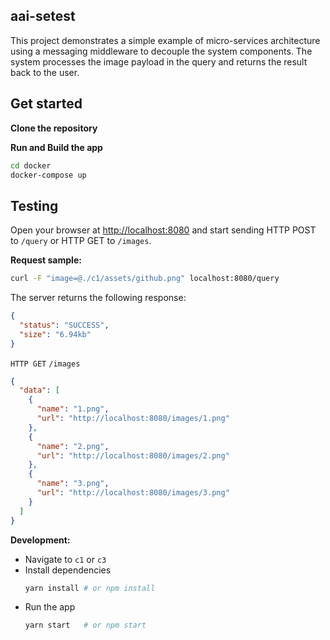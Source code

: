 ## aai-setest
This project demonstrates a simple example of micro-services architecture using a messaging middleware to decouple the system components. The system processes
the image payload in the query and returns the result back to the user.

## Get started

**Clone the repository**

**Run and Build the app**

```sh
cd docker
docker-compose up
```

## Testing

Open your browser at [http://localhost:8080](http://localhost:8080) and start sending HTTP POST to `/query` or HTTP GET to `/images`.

**Request sample:**

```bash
curl -F "image=@./c1/assets/github.png" localhost:8080/query
```

The server returns the following response:

```json
{
  "status": "SUCCESS",
  "size": "6.94kb"
}
```

`HTTP GET` `/images`
  ```json
  {
    "data": [
      {
        "name": "1.png",
        "url": "http://localhost:8080/images/1.png"
      },
      {
        "name": "2.png",
        "url": "http://localhost:8080/images/2.png"
      },
      {
        "name": "3.png",
        "url": "http://localhost:8080/images/3.png"
      }
    ]
  }
  ```

**Development:**

- Navigate to `c1` or `c3`
- Install dependencies
    ```sh
    yarn install # or npm install
    ```
- Run the app
    ```sh
    yarn start   # or npm start
    ```
